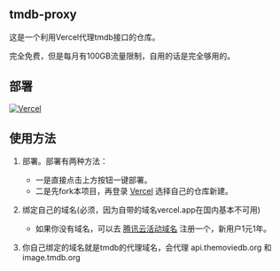 ## tmdb-proxy

这是一个利用Vercel代理tmdb接口的仓库。

完全免费，但是每月有100GB流量限制，自用的话是完全够用的。


## 部署
[![Vercel](https://vercel.com/button)](https://vercel.com/import/project?template=https://github.com/imaliang/tmdb-proxy)


## 使用方法

1. 部署。部署有两种方法：
    + 一是直接点击上方按钮一键部署。
    + 二是先fork本项目，再登录 [Vercel](https://vercel.com/) 选择自己的仓库新建。


2. 绑定自己的域名(必须，因为自带的域名vercel.app在国内基本不可用) 
    + 如果你没有域名，可以去 [腾讯云活动域名](https://curl.qcloud.com/ScJY3Hev) 注册一个，新用户1元1年。

3. 你自己绑定的域名就是tmdb的代理域名，会代理 api.themoviedb.org 和 image.tmdb.org
